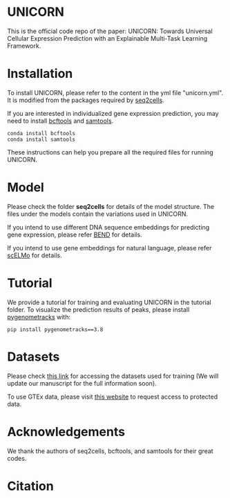 # UNICORN

This is the official code repo of the paper: UNICORN: Towards Universal Cellular Expression Prediction with an Explainable Multi-Task Learning Framework. 

# Installation

To install UNICORN, please refer to the content in the yml file "unicorn.yml". It is modified from the packages required by [seq2cells](https://github.com/GSK-AI/seq2cells).

If you are interested in individualized gene expression prediction, you may need to install [bcftools](https://samtools.github.io/bcftools/bcftools.html) and [samtools](https://www.htslib.org/).

```
conda install bcftools
conda install samtools
```

These instructions can help you prepare all the required files for running UNICORN.

# Model

Please check the folder **seq2cells** for details of the model structure. The files under the models contain the variations used in UNICORN.

If you intend to use different DNA sequence embeddings for predicting gene expression, please refer [BEND](https://github.com/frederikkemarin/BEND) for details.

If you intend to use gene embeddings for natural language, please refer [scELMo](https://sites.google.com/yale.edu/scelmolib) for details.

# Tutorial

We provide a tutorial for training and evaluating UNICORN in the tutorial folder. To visualize the prediction results of peaks, please install [pygenometracks](https://github.com/deeptools/pyGenomeTracks) with:

```
pip install pygenometracks==3.8
```

# Datasets

Please check [this link](https://zenodo.org/records/8314644) for accessing the datasets used for training (We will update our manuscript for the full information soon).

To use GTEx data, please visit [this website](https://gtexportal.org/home/eqtlDashboardPage) to request access to protected data.

# Acknowledgements

We thank the authors of seq2cells, bcftools, and samtools for their great codes.

# Citation
